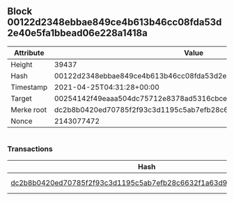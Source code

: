 ## Block 00122d2348ebbae849ce4b613b46cc08fda53d2e40e5fa1bbead06e228a1418a

Attribute | Value
--- | ---
Height | 39437
Hash | 00122d2348ebbae849ce4b613b46cc08fda53d2e40e5fa1bbead06e228a1418a
Timestamp | 2021-04-25T04:31:28+00:00
Target | 00254142f49eaaa504dc75712e8378ad5316cbcead634704b3734b6271167cc4
Merke root | dc2b8b0420ed70785f2f93c3d1195c5ab7efb28c6632f1a63d961a5f14d4368b
Nonce | 2143077472

```

```

### Transactions

Hash | Amount
--- | ---
[dc2b8b0420ed70785f2f93c3d1195c5ab7efb28c6632f1a63d961a5f14d4368b](dc2b8b0420ed70785f2f93c3d1195c5ab7efb28c6632f1a63d961a5f14d4368b.md) | 10.00000000 SKEPTI 
